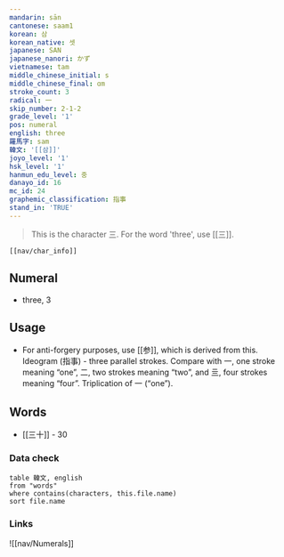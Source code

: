 ```yaml
---
mandarin: sān
cantonese: saam1
korean: 삼
korean_native: 셋
japanese: SAN
japanese_nanori: かず
vietnamese: tam
middle_chinese_initial: s
middle_chinese_final: ɑm
stroke_count: 3
radical: 一
skip_number: 2-1-2
grade_level: '1'
pos: numeral
english: three
羅馬字: sam
韓文: '[[삼]]'
joyo_level: '1'
hsk_level: '1'
hanmun_edu_level: 중
danayo_id: 16
mc_id: 24
graphemic_classification: 指事
stand_in: 'TRUE'
---
```

> This is the character 三. For the word 'three', use [[三]].
```meta-bind-embed
[[nav/char_info]]
```

## Numeral
- three, 3
## Usage
- For anti-forgery purposes, use [[参]], which is derived from this.
Ideogram (指事) - three parallel strokes. Compare with 一, one stroke meaning “one”, 二, two strokes meaning “two”, and 亖, four strokes meaning “four”. Triplication of 一 (“one”).

## Words
- [[三十]] - 30
### Data check
```dataview
table 韓文, english
from "words"
where contains(characters, this.file.name)
sort file.name
```

### Links
![[nav/Numerals]]
